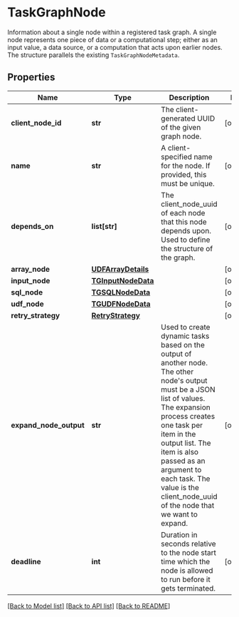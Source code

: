 # TaskGraphNode

Information about a single node within a registered task graph. A single node represents one piece of data or a computational step; either as an input value, a data source, or a computation that acts upon earlier nodes. The structure parallels the existing `TaskGraphNodeMetadata`. 
## Properties
Name | Type | Description | Notes
------------ | ------------- | ------------- | -------------
**client_node_id** | **str** | The client-generated UUID of the given graph node. | [optional] 
**name** | **str** | A client-specified name for the node. If provided, this must be unique.  | [optional] 
**depends_on** | **list[str]** | The client_node_uuid of each node that this node depends upon. Used to define the structure of the graph.  | [optional] 
**array_node** | [**UDFArrayDetails**](UDFArrayDetails.md) |  | [optional] 
**input_node** | [**TGInputNodeData**](TGInputNodeData.md) |  | [optional] 
**sql_node** | [**TGSQLNodeData**](TGSQLNodeData.md) |  | [optional] 
**udf_node** | [**TGUDFNodeData**](TGUDFNodeData.md) |  | [optional] 
**retry_strategy** | [**RetryStrategy**](RetryStrategy.md) |  | [optional] 
**expand_node_output** | **str** | Used to create dynamic tasks based on the output of another node. The other node&#39;s output must be a JSON list of values. The expansion process creates one task per item in the output list. The item is also passed as an argument to each task. The value is the client_node_uuid of the node that we want to expand.  | [optional] 
**deadline** | **int** | Duration in seconds relative to the node start time which the node is allowed to run before it gets terminated.  | [optional] 

[[Back to Model list]](../README.md#documentation-for-models) [[Back to API list]](../README.md#documentation-for-api-endpoints) [[Back to README]](../README.md)


